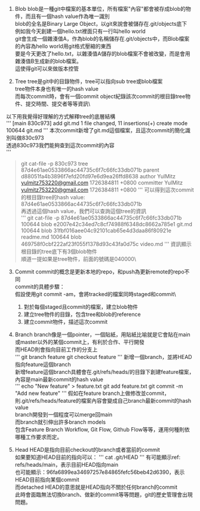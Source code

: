 
1. Blob
blob是一種git中檔案的基本單位，所有檔案"內容"都會被存成blob的物件，而且有一個hash value作為唯一識別\
blob的全名是Binary Large Object，以git來說會被儲存在.git/objects底下\
例如我今天創建一個hello.txt裡面只有一行叫hello world\
git會生成一個雜湊值A，作為blob的名稱儲存在.git/objects中，而Blob檔案的內容為hello world用git格式壓縮的東西\
要是今天更改了hello.txt，以雜湊值A儲存的blob檔案不會被改變，而是會用雜湊值B生成新的blob檔案。\
這使得git可以來做版本控管

2. Tree
tree是git中的目錄物件，tree可以指向sub tree或blob檔案\
tree物件本身也有唯一的hash value\
而每次commit時，會有一個commit object紀錄該次commit的根目錄tree物件、提交時間、提交者等等資訊\

以下用我覺得好理解的方式解釋tree的底層結構\
'''
[main 830c973] add git.md
 1 file changed, 11 insertions(+)
 create mode 100644 git.md
'''
本次commit新增了git.md這個檔案，且這次commit的簡化識別叫做830c973\
透過830c973我們能夠查到這次commit的內容\
'''
>git cat-file -p 830c973
tree 87d4e61ae0533866ac44735c6f7c66fc33db071b
parent d88051fa4b3896f7efd20fd97e6d9ea26ffd8638
author YulMitz <yulmitz753220@gmail.com> 1726384811 +0800
committer YulMitz <yulmitz753220@gmail.com> 1726384811 +0800
'''
可以得到這次commit的根目錄tree的hash value: 87d4e61ae0533866ac44735c6f7c66fc33db071b\
再透過這個hash value，我們可以查詢這個tree的資訊\
'''
>git cat-file -p 87d4e61ae0533866ac44735c6f7c66fc33db071b
100644 blob e2007e42c34ed7c8cf74988f6348dc8662a785e1    git.md
100644 blob 31fbf016aee04c92101cab65e4d3daa86f80921e    readme.md
100644 blob 469758f0cbf222af23f055f1378d93c43fa0d75c    video.md
'''
資訊顯示根目錄的tree底下有3個blob物件\
順道一提如果是tree物件，前面的號碼是040000\

3. Commit
commit的概念是更新本地的repo，和push為更新remote的repo不同\
commit的具體步驟：\
假設使用git commit -am，會將tracked的檔案同時staged和commit\
    1. 對於每個staged且commit的檔案，建立blob物件
    2. 建立tree物件的目錄，包含tree和blob的reference
    3. 建立commit物件，描述這次commit

4. Branch
branch像是一個pointer，一個貼紙，用貼紙比喻就是它會貼在main或master以外的某個commit上，有利於合作、平行開發\
而HEAD則會指向目前工作的分支上\
'''
git branch feature
git checkout feature
'''
新增一個branch，並將HEAD指向feature這個branch\
新增feature這個branch具體會在.git/refs/heads/的目錄下創建feature檔案，內容是main最新commit的hash value\
'''
echo "New feature" > feature.txt
git add feature.txt
git commit -m "Add new feature"
'''
假如在feature branch上做修改並commit，則.git/refs/heads/feature的檔案內容會變成自己branch最新commit的hash value\
branch開發到一個程度可以merge回main\
而branch就引伸出許多branch models\
包含Feature Branch Workflow, Git Flow, Github Flow等等，運用何種則依哪種工作要求而定。

5. Head
HEAD是指向目前checkout的branch或者當前的commit\
如果要知道HEAD目前的指向可以：
'''
cat .git/HEAD
'''
有可能顯示ref: refs/heads/main，表示目前HEAD指向main\
也可能顯示：96fa6899ea34697257e84865fefc56beb42d6390，表示HEAD目前指向某個commit\
而detached HEAD的意思就是HEAD指向不關於任何branch的commit\
此時會面臨無法切換branch、做新的commit等等問題，git的歷史管理會出現問題。